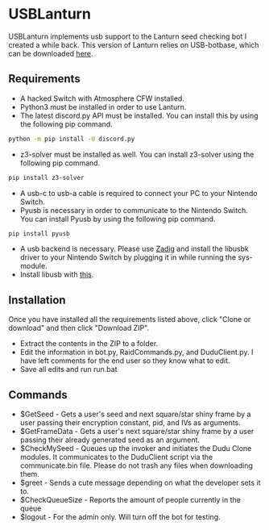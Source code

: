 # USBLanturn

USBLanturn implements usb support to the Lanturn seed checking bot I created a while back. This version of Lanturn relies on USB-botbase, which can be downloaded [here](https://github.com/fishguy6564/USB-Botbase).

## Requirements
- A hacked Switch with Atmosphere CFW installed.
- Python3 must be installed in order to use Lanturn.
- The latest discord.py API must be installed. You can install this by using the following pip command.
```bash
python -m pip install -U discord.py
```
- z3-solver must be installed as well. You can install z3-solver using the following pip command.
```bash
pip install z3-solver
```
- A usb-c to usb-a cable is required to connect your PC to your Nintendo Switch.
- Pyusb is necessary in order to communicate to the Nintendo Switch. You can install Pyusb by using the following pip command.
```bash
pip install pyusb
```
- A usb backend is necessary. Please use [Zadig](http://www.unitrunker.com/zadig.html) and install the libusbk driver to your Nintendo Switch by plugging it in while running the sys-module.
- Install libusb with [this](http://www.mediafire.com/file/wdx5lu4c37sm1cv/libusb-win32-devel-filter-1.2.6.0.exe/file).

## Installation
Once you have installed all the requirements listed above, click "Clone or download" and then click "Download ZIP". 
- Extract the contents in the ZIP to a folder.
- Edit the information in bot.py, RaidCommands.py, and DuduClient.py. I have left comments for the end user so they know what to edit.
- Save all edits and run run.bat

## Commands
- $GetSeed - Gets a user's seed and next square/star shiny frame
by a user passing their encryption constant, pid, and IVs as arguments.
- $GetFrameData - Gets a user's next square/star shiny frame by a
user passing their already generated seed as an argument.
- $CheckMySeed - Queues up the invoker and initiates the Dudu Clone modules.
It communicates to the DuduClient script via the communicate.bin file. Please
do not trash any files when downloading them.
- $greet - Sends a cute message depending on what the developer sets it to.
- $CheckQueueSize - Reports the amount of people currently in the queue
- $logout - For the admin only. Will turn off the bot for testing.
